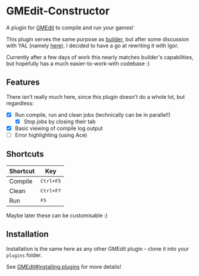 # GMEdit-Constructor
A plugin for [GMEdit](https://github.com/YellowAfterlife/GMEdit) to compile and run your games!

This plugin serves the same purpose as [builder](https://github.com/YAL-GMEdit/builder), but after some
discussion with YAL (namely [here](https://github.com/YAL-GMEdit/builder/pull/5#issuecomment-1741857252)),
I decided to have a go at rewriting it with Igor.

Currently after a few days of work this nearly matches builder's capabilities, but hopefully has a much
easier-to-work-with codebase :)

## Features
There isn't really much here, since this plugin doesn't do a whole lot, but regardless:

 - [x] Run compile, run and clean jobs (technically can be in parallel!)
   - [x] Stop jobs by closing their tab
 - [x] Basic viewing of compile log output
 - [ ] Error highlighting (using Ace)

## Shortcuts

| Shortcut |        Key         |
|----------|--------------------|
| Compile  | <kbd>Ctrl+F5</kbd> |
|  Clean   | <kbd>Ctrl+F7</kbd> |
|   Run    |      <kbd>F5</kbd> |

Maybe later these can be customisable :)

## Installation
Installation is the same here as any other GMEdit plugin - clone it into your `plugins` folder.

See [GMEdit#Installing plugins](https://github.com/YellowAfterlife/GMEdit/wiki/Using-plugins#installing-plugins)
for more details!
